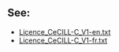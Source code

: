 See:
----

- [Licence_CeCILL-C_V1-en.txt](Licence_CeCILL-C_V1-en.txt)
- [Licence_CeCILL-C_V1-fr.txt](Licence_CeCILL-C_V1-fr.txt)

